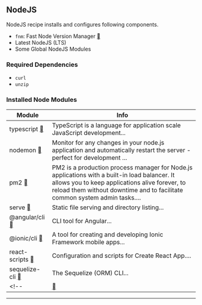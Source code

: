 ## NodeJS
NodeJS recipe installs and configures following components.

- `fnm`: Fast Node Version Manager <a class="nf em" href="https://bit.ly/4au4RC5"></a>
- Latest NodeJS (LTS)
- Some Global NodeJS Modules

### Required Dependencies
- `curl`
- `unzip`

### Installed Node Modules
| Module | Info |
| ------ | ---- |
| typescript <a class="nf em" href="https://www.npmjs.com/package/typescript"></a> | TypeScript is a language for application scale JavaScript development...
| nodemon <a class="nf em" href="https://www.npmjs.com/package/nodemon"></a> | Monitor for any changes in your node.js application and automatically restart the server - perfect for development ...
| pm2 <a class="nf em" href="https://www.npmjs.com/package/pm2"></a> | PM2 is a production process manager for Node.js applications with a built-in load balancer. It allows you to keep applications alive forever, to reload them without downtime and to facilitate common system admin tasks....
| serve <a class="nf em" href="https://www.npmjs.com/package/serve"></a> | Static file serving and directory listing...
| @angular/cli <a class="nf em" href="https://www.npmjs.com/package/@angular/cli"></a> | CLI tool for Angular...
| @ionic/cli <a class="nf em" href="https://www.npmjs.com/package/@ionic/cli"></a> | A tool for creating and developing Ionic Framework mobile apps...
| react-scripts <a class="nf em" href="https://www.npmjs.com/package/react-scripts"></a> | Configuration and scripts for Create React App....
| sequelize-cli <a class="nf em" href="https://www.npmjs.com/package/sequelize-cli"></a> | The Sequelize (ORM) CLI...
<!-- | <a class="nf em" href="https://www.npmjs.com/package/"></a> | ... -->

----------
